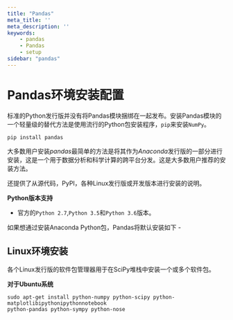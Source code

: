 ```yaml
---
title: "Pandas"
meta_title: ''
meta_description: ''
keywords: 
    - pandas
    - Pandas
    - setup
sidebar: "pandas"
---
```

# Pandas环境安装配置 			

标准的Python发行版并没有将Pandas模块捆绑在一起发布。安装Pandas模块的一个轻量级的替代方法是使用流行的Python包安装程序，`pip`来安装`NumPy`。

```
pip install pandas
```

大多数用户安装*pandas*最简单的方法是将其作为*Anaconda*发行版的一部分进行安装，这是一个用于数据分析和科学计算的跨平台分发。这是大多数用户推荐的安装方法。

还提供了从源代码，PyPI，各种Linux发行版或开发版本进行安装的说明。

**Python版本支持**

- 官方的`Python 2.7`,`Python 3.5`和`Python 3.6`版本。

如果想通过安装Anaconda Python包，Pandas将默认安装如下 -

## Linux环境安装

各个Linux发行版的软件包管理器用于在SciPy堆栈中安装一个或多个软件包。

**对于Ubuntu系统**

```
sudo apt-get install python-numpy python-scipy python-matplotlibipythonipythonnotebook
python-pandas python-sympy python-nose
```


<code class=backend-type backend-type=free></code>
<code class=gatsby-kernelname data-language=python></code>
<script type="text/javascript" src="https://cdn.freeaihub.com/asset/js/cell.js"></script>
